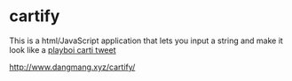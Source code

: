 # cartify
This is a html/JavaScript application that lets you input a string and make it look like a [playboi carti tweet](https://twitter.com/playboicarti/status/1342988423116840961)

http://www.dangmang.xyz/cartify/

